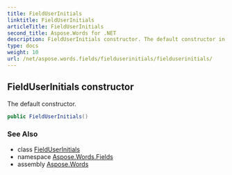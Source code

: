 ```yaml
---
title: FieldUserInitials
linktitle: FieldUserInitials
articleTitle: FieldUserInitials
second_title: Aspose.Words for .NET
description: FieldUserInitials constructor. The default constructor in C#.
type: docs
weight: 10
url: /net/aspose.words.fields/fielduserinitials/fielduserinitials/
---
```

## FieldUserInitials constructor

The default constructor.

```csharp
public FieldUserInitials()
```

### See Also

* class [FieldUserInitials](../)
* namespace [Aspose.Words.Fields](../../fielduserinitials/)
* assembly [Aspose.Words](../../../)
